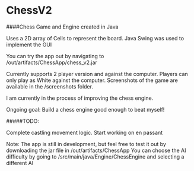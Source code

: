 # ChessV2
####Chess Game and Engine created in Java

Uses a 2D array of Cells to represent the board.
Java Swing was used to implement the GUI


You can try the app out by navigating to /out/artifacts/ChessApp/chess_v2.jar


Currently supports 2 player version and against the computer.
Players can only play as White against the computer.
Screenshots of the game are available in the /screenshots folder.

I am currently in the process of improving the chess engine.

Ongoing goal: Build a chess engine good enough to beat myself!

#####TODO: 

Complete castling movement logic. 
Start working on en passant



Note: The app is still in development, but feel free to test it out 
by downloading the jar file in /out/artifacts/ChessApp
You can choose the AI difficulty by going to /src/main/java/Engine/ChessEngine
and selecting a different AI